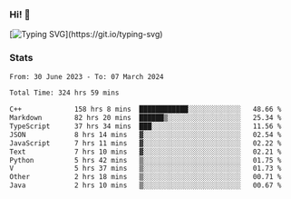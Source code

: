 ### Hi!  👋

[![Typing SVG](https://readme-typing-svg.herokuapp.com?font=Fira+Code&pause=1000&width=435&lines=Hello!+I'm+Texiwustion.)](https://git.io/typing-svg)

### Stats

<!--START_SECTION:waka-->

```txt
From: 30 June 2023 - To: 07 March 2024

Total Time: 324 hrs 59 mins

C++             158 hrs 8 mins  ████████████░░░░░░░░░░░░░   48.66 %
Markdown        82 hrs 20 mins  ██████▒░░░░░░░░░░░░░░░░░░   25.34 %
TypeScript      37 hrs 34 mins  ███░░░░░░░░░░░░░░░░░░░░░░   11.56 %
JSON            8 hrs 14 mins   ▓░░░░░░░░░░░░░░░░░░░░░░░░   02.54 %
JavaScript      7 hrs 11 mins   ▓░░░░░░░░░░░░░░░░░░░░░░░░   02.22 %
Text            7 hrs 10 mins   ▓░░░░░░░░░░░░░░░░░░░░░░░░   02.21 %
Python          5 hrs 42 mins   ▒░░░░░░░░░░░░░░░░░░░░░░░░   01.75 %
V               5 hrs 37 mins   ▒░░░░░░░░░░░░░░░░░░░░░░░░   01.73 %
Other           2 hrs 18 mins   ▒░░░░░░░░░░░░░░░░░░░░░░░░   00.71 %
Java            2 hrs 10 mins   ▒░░░░░░░░░░░░░░░░░░░░░░░░   00.67 %
```

<!--END_SECTION:waka-->
